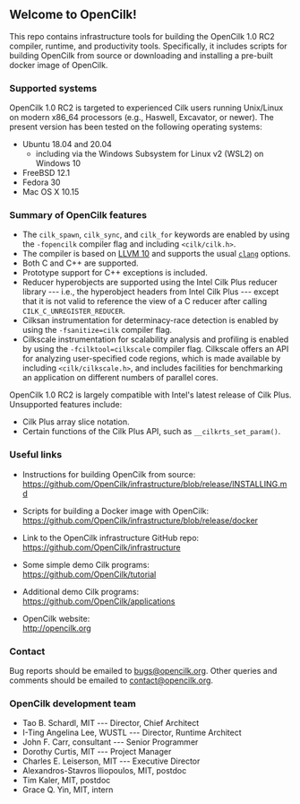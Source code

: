 ## Welcome to OpenCilk!

This repo contains infrastructure tools for building the OpenCilk 1.0 RC2
compiler, runtime, and productivity tools.  Specifically, it includes scripts
for building OpenCilk from source or downloading and installing a pre-built
docker image of OpenCilk.

### Supported systems

OpenCilk 1.0 RC2 is targeted to experienced Cilk users running Unix/Linux on
modern x86_64 processors (e.g., Haswell, Excavator, or newer).  The present
version has been tested on the following operating systems:

- Ubuntu 18.04 and 20.04
  - including via the Windows Subsystem for Linux v2 (WSL2) on Windows 10
- FreeBSD 12.1
- Fedora 30
- Mac OS X 10.15

### Summary of OpenCilk features

- The `cilk_spawn`, `cilk_sync`, and `cilk_for` keywords are enabled by using
  the `-fopencilk` compiler flag and including `<cilk/cilk.h>`.
- The compiler is based on [LLVM 10][llvm-10-doc] and supports the usual
  [`clang`][clang-10-doc] options.
- Both C and C++ are supported.
- Prototype support for C++ exceptions is included.
- Reducer hyperobjects are supported using the Intel Cilk Plus reducer library
  --- i.e., the hyperobject headers from Intel Cilk Plus --- except that it is
  not valid to reference the view of a C reducer after calling
  `CILK_C_UNREGISTER_REDUCER`.
- Cilksan instrumentation for determinacy-race detection is enabled by using the
  `-fsanitize=cilk` compiler flag.
- Cilkscale instrumentation for scalability analysis and profiling is enabled by
  using the `-fcilktool=cilkscale` compiler flag.  Cilkscale offers an API for
  analyzing user-specified code regions, which is made available by including
  `<cilk/cilkscale.h>`, and includes facilities for benchmarking an application
  on different numbers of parallel cores.

OpenCilk 1.0 RC2 is largely compatible with Intel's latest release of Cilk
Plus.  Unsupported features include:

- Cilk Plus array slice notation.
- Certain functions of the Cilk Plus API, such as `__cilkrts_set_param()`.

[llvm-10-doc]:  https://releases.llvm.org/10.0.0/docs/index.html
[clang-10-doc]: https://releases.llvm.org/10.0.0/tools/clang/docs/index.html

### Useful links

- Instructions for building OpenCilk from source:  
  <https://github.com/OpenCilk/infrastructure/blob/release/INSTALLING.md>

- Scripts for building a Docker image with OpenCilk:  
  <https://github.com/OpenCilk/infrastructure/blob/release/docker>

- Link to the OpenCilk infrastructure GitHub repo:  
  <https://github.com/OpenCilk/infrastructure>

- Some simple demo Cilk programs:  
  <https://github.com/OpenCilk/tutorial>

- Additional demo Cilk programs:  
  <https://github.com/OpenCilk/applications>

- OpenCilk website:  
  <http://opencilk.org>

### Contact

Bug reports should be emailed to [bugs@opencilk.org](mailto:bugs@opencilk.org).
Other queries and comments should be emailed to
[contact@opencilk.org](mailto:contact@opencilk.org).

### OpenCilk development team

- Tao B. Schardl, MIT --- Director, Chief Architect
- I-Ting Angelina Lee, WUSTL --- Director, Runtime Architect
- John F. Carr, consultant --- Senior Programmer
- Dorothy Curtis, MIT --- Project Manager
- Charles E. Leiserson, MIT --- Executive Director
- Alexandros-Stavros Iliopoulos, MIT, postdoc
- Tim Kaler, MIT, postdoc
- Grace Q. Yin, MIT, intern
